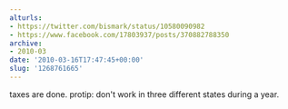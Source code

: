 ```yaml
---
alturls:
- https://twitter.com/bismark/status/10580090982
- https://www.facebook.com/17803937/posts/370882788350
archive:
- 2010-03
date: '2010-03-16T17:47:45+00:00'
slug: '1268761665'
---
```


taxes are done. protip: don't work in three different states during a year.


